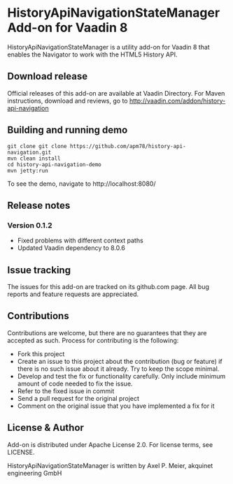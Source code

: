 # HistoryApiNavigationStateManager Add-on for Vaadin 8

HistoryApiNavigationStateManager is a utility add-on for Vaadin 8 that enables the Navigator to work with the HTML5 History API.

## Download release

Official releases of this add-on are available at Vaadin Directory. For Maven instructions, download and reviews, go to http://vaadin.com/addon/history-api-navigation

## Building and running demo

    git clone git clone https://github.com/apm78/history-api-navigation.git
    mvn clean install
    cd history-api-navigation-demo
    mvn jetty:run

To see the demo, navigate to http://localhost:8080/

## Release notes

### Version 0.1.2
- Fixed problems with different context paths
- Updated Vaadin dependency to 8.0.6

## Issue tracking

The issues for this add-on are tracked on its github.com page. All bug reports and feature requests are appreciated. 

## Contributions

Contributions are welcome, but there are no guarantees that they are accepted as such. Process for contributing is the following:
- Fork this project
- Create an issue to this project about the contribution (bug or feature) if there is no such issue about it already. Try to keep the scope minimal.
- Develop and test the fix or functionality carefully. Only include minimum amount of code needed to fix the issue.
- Refer to the fixed issue in commit
- Send a pull request for the original project
- Comment on the original issue that you have implemented a fix for it

## License & Author

Add-on is distributed under Apache License 2.0. For license terms, see LICENSE.

HistoryApiNavigationStateManager is written by Axel P. Meier, akquinet engineering GmbH
